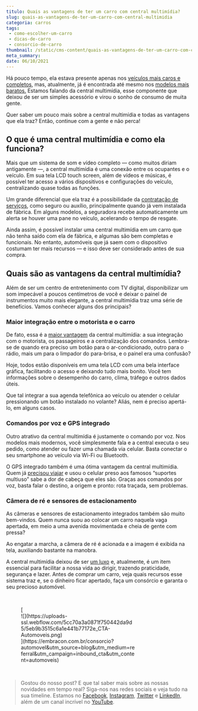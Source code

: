 ```yaml
---
titulo: Quais as vantagens de ter um carro com central multimídia?
slug: quais-as-vantagens-de-ter-um-carro-com-central-multimidia
categoria: carros
tags:
 - como-escolher-um-carro
 - dicas-de-carro
 - consorcio-de-carro
thumbnail: /static/cms-content/quais-as-vantagens-de-ter-um-carro-com-central-multimidia.jpg
meta_summary: 
date: 06/10/2021
---
```

Há pouco tempo, ela estava presente apenas nos [veículos mais caros e completos](https://www.embracon.com.br/blog/afinal-existe-consorcio-de-carros-importados), mas, atualmente, já é encontrada até mesmo nos [modelos mais baratos.](https://www.embracon.com.br/blog/carros-mais-baratos-os-modelos-de-ate-r-40-mil) Estamos falando da central multimídia, esse componente que deixou de ser um simples acessório e virou o sonho de consumo de muita gente.

Quer saber um pouco mais sobre a central multimídia e todas as vantagens que ela traz? Então, continue com a gente e não perca!

O que é uma central multimídia e como ela funciona?
---------------------------------------------------

Mais que um sistema de som e vídeo completo — como muitos diriam antigamente —, a central multimídia é uma conexão entre os ocupantes e o veículo. Em sua tela LCD touch screen, além de vídeos e músicas, é possível ter acesso a vários dispositivos e configurações do veículo, centralizando quase todas as funções.

Um grande diferencial que ela traz é a possibilidade da [contratação de serviços](https://www.embracon.com.br/blog/consorcio-de-servicos-tudo-o-que-voce-precisa-saber-sobre-o-assunto), como seguro ou auxílio, principalmente quando já vem instalada de fábrica. Em alguns modelos, a seguradora recebe automaticamente um alerta se houver uma pane no veículo, acelerando o tempo de resgate.

Ainda assim, é possível instalar uma central multimídia em um carro que não tenha saído com ela de fábrica, e algumas são bem completas e funcionais. No entanto, automóveis que já saem com o dispositivo costumam ter mais recursos — e isso deve ser considerado antes de sua compra.

Quais são as vantagens da central multimídia?
---------------------------------------------

Além de ser um centro de entretenimento com TV digital, disponibilizar um som impecável a poucos centímetros de você e deixar o painel de instrumentos muito mais elegante, a central multimídia traz uma série de benefícios. Vamos conhecer alguns dos principais?

### Maior integração entre o motorista e o carro

De fato, essa é a [maior vantagem](https://www.embracon.com.br/blog/confira-10-vantagens-indiscutiveis-do-consorcio) da central multimídia: a sua integração com o motorista, os passageiros e a centralização dos comandos. Lembra-se de quando era preciso um botão para o ar-condicionado, outro para o rádio, mais um para o limpador do para-brisa, e o painel era uma confusão?

Hoje, todos estão disponíveis em uma tela LCD com uma bela interface gráfica, facilitando o acesso e deixando tudo mais bonito. Você tem informações sobre o desempenho do carro, clima, tráfego e outros dados úteis.

Que tal integrar a sua agenda telefônica ao veículo ou atender o celular pressionando um botão instalado no volante? Aliás, nem é preciso apertá-lo, em alguns casos.

### Comandos por voz e GPS integrado

Outro atrativo da central multimídia é justamente o comando por voz. Nos modelos mais modernos, você simplesmente fala e a central executa o seu pedido, como atender ou fazer uma chamada via celular. Basta conectar o seu smartphone ao veículo via Wi-Fi ou Bluetooth.

O GPS integrado também é uma ótima vantagem da central multimídia. Quem já [precisou viajar](https://www.embracon.com.br/blog/4-coisas-que-voce-precisa-fazer-se-quiser-viajar-todo-ano) e usou o celular preso aos famosos “suportes multiuso” sabe a dor de cabeça que eles são. Graças aos comandos por voz, basta falar o destino, a origem e pronto: rota traçada, sem problemas.

### Câmera de ré e sensores de estacionamento

As câmeras e sensores de estacionamento integrados também são muito bem-vindos. Quem nunca suou ao colocar um carro naquela vaga apertada, em meio a uma avenida movimentada e cheia de gente com pressa?

Ao engatar a marcha, a câmera de ré é acionada e a imagem é exibida na tela, auxiliando bastante na manobra.

A central multimídia deixou de ser [um luxo](https://www.embracon.com.br/blog/afinal-existe-consorcio-de-carros-importados) e, atualmente, é um item essencial para facilitar a nossa vida ao dirigir, trazendo praticidade, segurança e lazer. Antes de comprar um carro, veja quais recursos esse sistema traz e, se o dinheiro ficar apertado, faça um consórcio e garanta o seu precioso automóvel.

‍

<figure class="w-richtext-figure-type-image w-richtext-align-center" style="max-width:310px">[<div>![](https://uploads-ssl.webflow.com/5cc70a3a0871f750442da9d5/5eb9b3515c6a1e441b77172e_CTA-Automoveis.png)</div>](https://embracon.com.br/consorcio?automovel&utm_source=blog&utm_medium=referral&utm_campaign=inbound_cta&utm_content=automoveis)</figure>‍

> Gostou do nosso post? E que tal saber mais sobre as nossas novidades em tempo real? Siga-nos nas redes sociais e veja tudo na sua timeline. Estamos no [Facebook](https://www.facebook.com/embracon/), [Instagram](https://www.instagram.com/embraconoficial/), [Twitter](https://twitter.com/embracon) e [LinkedIn](https://www.linkedin.com/company/1018875/), além de um canal incrível no [YouTube](https://www.youtube.com/channel/UCL-Y0mv9zc73Iek48NLUBzQ).

‍

